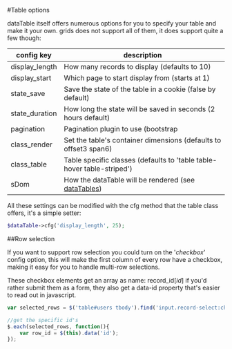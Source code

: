 #Table options

dataTable itself offers numerous options for you to specify your table and make it your own.
grids does not support all of them, it does support quite a few though:

config key		| description
----------------|-------------
display_length	| How many records to display (defaults to 10)
display_start	| Which page to start display from (starts at 1)
state_save		| Save the state of the table in a cookie (false by default)
state_duration	| How long the state will be saved in seconds (2 hours default)
pagination		| Pagination plugin to use (bootstrap|fullnumbers|twobutton)
class_render	| Set the table's container dimensions (defaults to offset3 span6)
class_table		| Table specific classes (defaults to 'table table-hover table-striped')
sDom			| How the dataTable will be rendered (see [dataTables](http://datatables.net/usage/options#sDom))

All these settings can be modified with the cfg method that the table class offers, it's a simple setter:
```php
$dataTable->cfg('display_length', 25);
```

##Row selection

If you want to support row selection you could turn on the '*checkbox*' config option, this will make the first column of every row have a checkbox, making it easy for you to handle multi-row selections.

These checkbox elements get an array as name: record_id[*id*] if you'd rather submit them as a form, they also get a data-id property that's easier to read out in javascript.
```javascript
var selected_rows = $('table#users tbody').find('input.record-select:checked');

//get the specific id's
$.each(selected_rows, function(){
	var row_id = $(this).data('id');
});
```